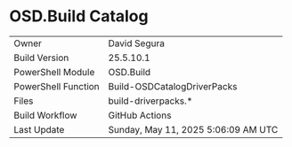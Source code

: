 ﻿# OSD.Build Catalog

| | |
|-|-|
| Owner | David Segura |
| Build Version | 25.5.10.1 |
| PowerShell Module | OSD.Build |
| PowerShell Function | Build-OSDCatalogDriverPacks |
| Files | build-driverpacks.* |
| Build Workflow | GitHub Actions |
| Last Update | Sunday, May 11, 2025 5:06:09 AM UTC |

